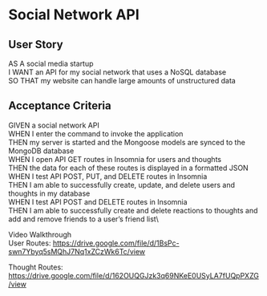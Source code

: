 # Social Network API

## User Story
AS A social media startup\
I WANT an API for my social network that uses a NoSQL database\
SO THAT my website can handle large amounts of unstructured data

## Acceptance Criteria
GIVEN a social network API\
WHEN I enter the command to invoke the application\
THEN my server is started and the Mongoose models are synced to the MongoDB database\
WHEN I open API GET routes in Insomnia for users and thoughts\
THEN the data for each of these routes is displayed in a formatted JSON\
WHEN I test API POST, PUT, and DELETE routes in Insomnia\
THEN I am able to successfully create, update, and delete users and thoughts in my database\
WHEN I test API POST and DELETE routes in Insomnia\
THEN I am able to successfully create and delete reactions to thoughts and add and remove friends to a user’s friend list\

Video Walkthrough\
User Routes: https://drive.google.com/file/d/1BsPc-swn7Ybyq5sMQhJ7Nq1xZCzWk6Tc/view

Thought Routes: https://drive.google.com/file/d/162OUQGJzk3q69NKeE0USyLA7fUQpPXZG/view
